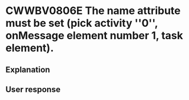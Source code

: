 # CWWBV0806E The name attribute must be set (pick activity ''0'', onMessage element number 1, task element).

## Explanation

## User response